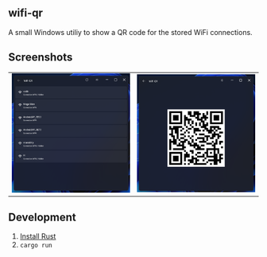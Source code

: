 ## wifi-qr

A small Windows utiliy to show a QR code for the stored WiFi connections.

## Screenshots

|                            |                            |
| :------------------------: | :------------------------: |
| ![](./.github/screen1.png) | ![](./.github/screen2.png) |

## Development

1. [Install Rust](https://www.rust-lang.org/tools/install)
2. `cargo run`
